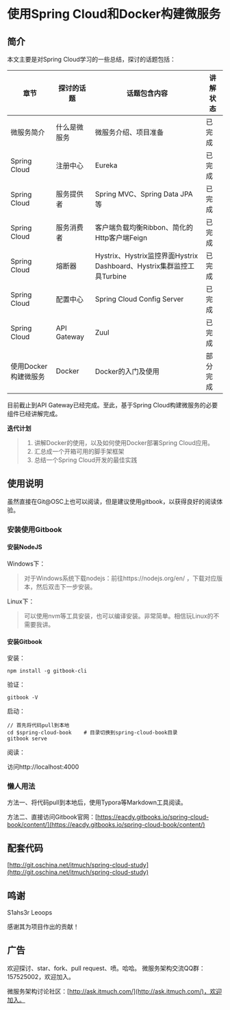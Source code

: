 # 使用Spring Cloud和Docker构建微服务



## 简介

本文主要是对Spring Cloud学习的一些总结，探讨的话题包括：

| 章节            | 探讨的话题       | 话题包含内容                                   | 讲解状态 |
| ------------- | ----------- | ---------------------------------------- | ---- |
| 微服务简介         | 什么是微服务      | 微服务介绍、项目准备                               | 已完成  |
| Spring Cloud  | 注册中心        | Eureka                                   | 已完成  |
| Spring Cloud  | 服务提供者       | Spring MVC、Spring Data JPA等              | 已完成  |
| Spring Cloud  | 服务消费者       | 客户端负载均衡Ribbon、简化的Http客户端Feign            | 已完成  |
| Spring Cloud  | 熔断器         | Hystrix、Hystrix监控界面Hystrix Dashboard、Hystrix集群监控工具Turbine | 已完成  |
| Spring Cloud  | 配置中心        | Spring Cloud Config Server               | 已完成  |
| Spring Cloud  | API Gateway | Zuul                                     | 已完成  |
| 使用Docker构建微服务 | Docker      | Docker的入门及使用                             | 部分完成 |


目前截止到API Gateway已经完成。至此，基于Spring Cloud构建微服务的必要组件已经讲解完成。

**迭代计划**

> 1. 讲解Docker的使用，以及如何使用Docker部署Spring Cloud应用。
> 2. 汇总成一个开箱可用的脚手架框架
> 3. 总结一个Spring Cloud开发的最佳实践



## 使用说明

虽然直接在Git@OSC上也可以阅读，但是建议使用gitbook，以获得良好的阅读体验。

### 安装使用Gitbook

#### 安装NodeJS

Windows下：

>  对于Windows系统下载nodejs：前往https://nodejs.org/en/ ，下载对应版本，然后双击下一步安装。

Linux下：

>  可以使用nvm等工具安装，也可以编译安装。非常简单。相信玩Linux的不需要我讲。



#### 安装Gitbook

安装：

```shell
npm install -g gitbook-cli
```

验证：

```shell
gitbook -V
```

启动：

```shell
// 首先将代码pull到本地
cd $spring-cloud-book    # 目录切换到spring-cloud-book目录
gitbook serve
```

阅读：

访问http://localhost:4000



### 懒人用法

方法一、将代码pull到本地后，使用Typora等Markdown工具阅读。

方法二、直接访问Gitbook官网：[https://eacdy.gitbooks.io/spring-cloud-book/content/](https://eacdy.gitbooks.io/spring-cloud-book/content/)



## 配套代码
[http://git.oschina.net/itmuch/spring-cloud-study](http://git.oschina.net/itmuch/spring-cloud-study) 



##  鸣谢

S1ahs3r  Leoops

感谢其为项目作出的贡献！



## 广告

欢迎探讨、star、fork、pull request、喷。哈哈。
微服务架构交流QQ群：157525002，欢迎加入。

微服务架构讨论社区：[http://ask.itmuch.com/](http://ask.itmuch.com/)，欢迎加入。